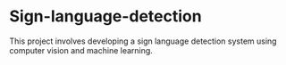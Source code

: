 # Sign-language-detection
This project involves developing a sign language detection system using computer vision and machine learning.
